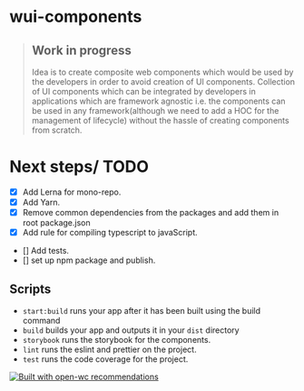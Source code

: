 # wui-components

> ## Work in progress
>
> Idea is to create composite web components which would be used by
> the developers in order to avoid creation of UI components.
> Collection of UI components which can be integrated by developers in
> applications which are framework agnostic i.e. the components can be
> used in any framework(although we need to add a HOC for the
> management of lifecycle) without the hassle of creating components
> from scratch.

# Next steps/ TODO

- [x] Add Lerna for mono-repo.
- [x] Add Yarn.
- [x] Remove common dependencies from the packages and add them in root package.json
- [x] Add rule for compiling typescript to javaScript.
- [] Add tests.
- [] set up npm package and publish.

## Scripts

- `start:build` runs your app after it has been built using the build command
- `build` builds your app and outputs it in your `dist` directory
- `storybook` runs the storybook for the components.
- `lint` runs the eslint and prettier on the project.
- `test` runs the code coverage for the project.

[![Built with open-wc recommendations](https://img.shields.io/badge/built%20with-open--wc-blue.svg)](https://github.com/open-wc)

